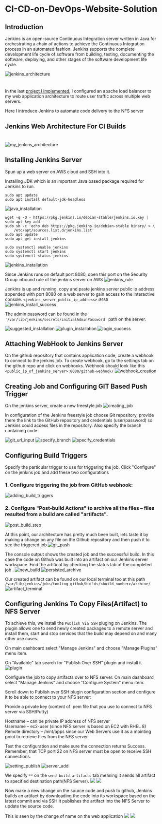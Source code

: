 # CI-CD-on-DevOps-Website-Solution
## Introduction
Jenkins is an open-source Continuous Integration server written in Java for orchestrating a chain of actions to achieve the Continuous Integration process in an automated fashion. Jenkins supports the complete development life cycle of software from building, testing, documenting the software, deploying, and other stages of the software development life cycle.

![jenkins_architecture](./Img/jenkins-continuous-integration-min.png)
#


In the last [project I implemented](https://github.com/Micah-Shallom/Load-Balancing-with-Apache/blob/main/README.md), I configured an apache load balancer to my web application architecture to route user traffic across multiple web servers.

Here I introduce Jenkins to automate code delivery to the NFS server


## Jenkins Web Architecture For CI Builds
#
 
![my_jenkins_architecture](./Img/_3tier_Jenkins.png)

## Installing Jenkins Server

Spun up a web server on AWS cloud and SSH into it.

Installing JDK which is an important Java based package required for Jenkins to run.
```
sudo apt update
sudo apt install default-jdk-headless
```
![java_installation](./Img/1.java_installation.jpg)

```
wget -q -O - https://pkg.jenkins.io/debian-stable/jenkins.io.key | sudo apt-key add -
sudo sh -c 'echo deb https://pkg.jenkins.io/debian-stable binary/ > \
    /etc/apt/sources.list.d/jenkins.list'
sudo apt update
sudo apt-get install jenkins

sudo systemctl enable jenkins
sudo systemctl start jenkins
sudo systemctl status jenkins
```
![jenkins_installation](./Img/2.jenkins_installation_status.jpg)

Since Jenkins runs on default port 8080, open this port on the Security Group inbound rule of the jenkins server on AWS 
![jenkins_rule](./Img/3.jenkins_sg_rule.jpg)

Jenkins is up and running, copy and paste jenkins server public ip address appended with port 8080 on a web server to gain access to the interactive console. `<jenkins_server_public_ip_address>:8080`
![jenkins_install_success](./Img/4.jenkins_install_success.jpg)

The admin password can be found in the `'/var/lib/jenkins/secrets/initialAdminPassword'` path on the server.

![suggested_installation](./Img/5.suggested_install.jpg)
![plugin_installation](./Img/6.plugin_installation.jpg)
![login_success](./Img/7.login_success.jpg)

## Attaching WebHook to Jenkins Server

On the github repository that contains application code, create a webhook to connect to the jenkins job. To create webhook, go to the settings tab on the github repo and click on webhooks.
Webhook should look like this `<public_ip_of_jenkins_server>:8080/github-webhook/`
![webhook_creation](./Img/8.webhook_creation.jpg)

## Creating Job and Configuring GIT Based Push Trigger

On the jenkins server, create a new freestyle job
![creating_job](./Img/9.creating_job.jpg)

In configuration of the Jenkins freestyle job choose Git repository, provide there the link to the GitHub repository and credentials (user/password) so Jenkins could access files in the repository. Also specify the branch containing code

![git_url_input](./Img/10.git_url_input.jpg)
![specify_branch](./Img/11.specify_branch.jpg)
![specify_credentials](./Img/12.specify-credentials.jpg)

## Configuring Build Triggers

Specify the particular trigger to use for triggering the job. Click "Configure" on the jenkins job and add these two configurations

### 1. Configure triggering the job from GitHub webhook:

![adding_build_triggers](./Img/13.adding_build_triggers.jpg)

### 2. Configure "Post-build Actions" to archive all the files – files resulted from a build are called "artifacts".

![post_build_step](./Img/14.post_build_step.jpg)

At this point, our architecture has pretty much been built, lets taste it by making a change on any file on the Github repository and then push it to see the triggered job
![git_push](./Img/15.github_push.jpg)

The console output shows the created job and the successful build.
In this case the code on Github was built into an artifact on our Jenkins server workspace. Find the artificat by checking the status tab of the completed job .
![new_build](./Img/16.new_build.jpg)
![persisted_archive](./Img/17.persisted_archive.jpg)

Our created artifact can be found on our local terminal too at this path 
`/var/lib/jenkins/jobs/tooling_github/builds/<build_number>/archive/`
![artifact_terminal](./Img/18.artifact_terminal.jpg)


## Configuring Jenkins To Copy Files(Artifact) to NFS Server

To achieve this, we install the `Publish Via SSH` pluging on Jenkins.
The plugin allows one to send newly created packages to a remote server and install them, start and stop services that the build may depend on and many other use cases.

On main dashboard select "Manage Jenkins" and choose "Manage Plugins" menu item.

On "Available" tab search for "Publish Over SSH" plugin and install it
![plugin](./Img/19.plugin.jpg)

Configure the job to copy artifacts over to NFS server.
On main dashboard select "Manage Jenkins" and choose "Configure System" menu item.

Scroll down to Publish over SSH plugin configuration section and configure it to be able to connect to your NFS server:

Provide a private key (content of .pem file that you use to connect to NFS server via SSH/Putty)

Hostname – can be private IP address of NFS server <br/>
Username – ec2-user (since NFS server is based on EC2 with RHEL 8) <br/>
Remote directory – /mnt/apps since our Web Servers use it as a mointing point to retrieve files from the NFS server

Test the configuration and make sure the connection returns Success. Remember, that TCP port 22 on NFS server must be open to receive SSH connections.

![setting_publish](./Img/20.setting_pos.jpg)
![server_add](./Img/21.server_add.jpg)

We specify `**` on the `send build artifacts` tab meaning it sends all artifact to specified destination path(NFS Server). 
![](./Img/22.archive_path.jpg)
![](./Img/23.archive_path2.jpg)

Now make a new change on the source code and push to github, Jenkins builds an artifact by downloading the code into its workspace based on the latest commit and via SSH it publishes the artifact into the NFS Server to update the source code. 

This is seen by the change of name on the web application
![](./Img/24.new_changes.jpg)
![](./Img/25.new_change_updated.jpg)
